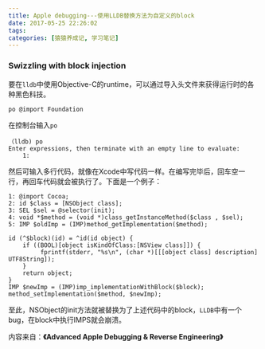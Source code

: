 ```yaml
---
title: Apple debugging---使用LLDB替换方法为自定义的block
date: 2017-05-25 22:26:02
tags: 
categories: [猿猿养成记, 学习笔记]
---
```


### Swizzling with block injection

要在`lldb`中使用Objective-C的runtime，可以通过导入头文件来获得运行时的各种黑色科技。

	po @import Foundation

<!--more-->
	
在控制台输入`po`

	（lldb) po 
	Enter expressions, then terminate with an empty line to evaluate:
		1:
		
然后可输入多行代码，就像在Xcode中写代码一样。在编写完毕后，回车空一行，再回车代码就会被执行了。下面是一个例子：

	1: @import Cocoa; 
  	2: id $class = [NSObject class]; 
  	3: SEL $sel = @selector(init); 
 	4: void *$method = (void *)class_getInstanceMethod($class , $sel); 
  	5: IMP $oldImp = (IMP)method_getImplementation($method); 
	
	id (^$block)(id) = ^id(id object) { 
		if ((BOOL)[object isKindOfClass:[NSView class]]) {
			 fprintf(stderr, "%s\n", (char *)[[[object class] description] UTF8String]); 
		} 
		return object;
	}
	IMP $newImp = (IMP)imp_implementationWithBlock($block);
	method_setImplementation($method, $newImp);
	
	
至此，NSObject的init方法就被替换为了上述代码中的block，`LLDB`中有一个bug，在block中执行IMPS就会崩溃。

内容来自：__《Advanced Apple Debugging & Reverse Engineering》__

